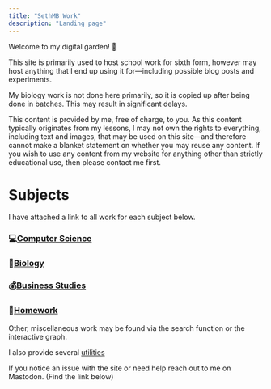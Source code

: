 ```yaml
---
title: "SethMB Work"
description: "Landing page"
---
```


Welcome to my digital garden! 🍓

This site is primarily used to host school work for sixth form, however may host anything that I end up using it for—including possible blog posts and experiments.

My biology work is not done here primarily, so it is copied up after being done in batches. This may result in significant delays.

This content is provided by me, free of charge, to you. As this content typically originates from my lessons, I may not own the rights to everything, including text and images, that may be used on this site—and therefore cannot make a blanket statement on whether you may reuse any content. If you wish to use any content from my website for anything other than strictly educational use, then please contact me first.

# Subjects

I have attached a link to all work for each subject below.

### 💻[Computer Science](/tags/compsci)

### 🦠[Biology](/tags/biology)

### 💰[Business Studies](/tags/business)

### 📕[Homework](/tags/homework)

Other, miscellaneous work may be found via the search function or the interactive graph. 


I also provide several [utilities](/utilities)

If you notice an issue with the site or need help reach out to me on Mastodon. (Find the link below)

